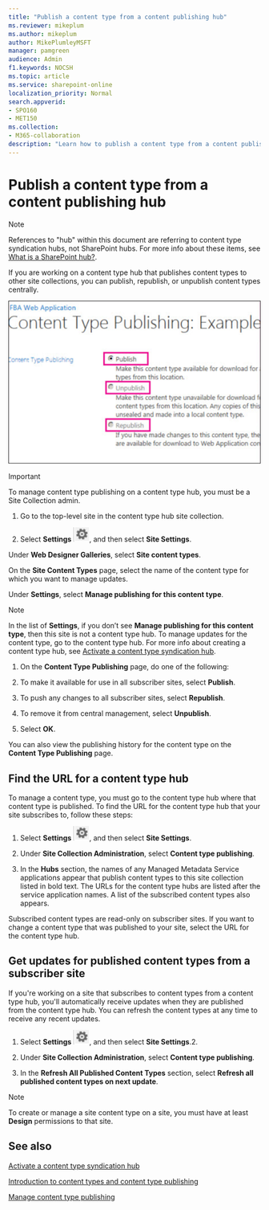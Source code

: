 ```yaml
---
title: "Publish a content type from a content publishing hub"
ms.reviewer: mikeplum
ms.author: mikeplum
author: MikePlumleyMSFT
manager: pamgreen
audience: Admin
f1.keywords: NOCSH
ms.topic: article
ms.service: sharepoint-online
localization_priority: Normal
search.appverid:
- SPO160
- MET150
ms.collection:  
- M365-collaboration
description: "Learn how to publish a content type from a content publishing hub in the SharePoint admin center for Enterprise Content Types."
---
```


# Publish a content type from a content publishing hub

> [!NOTE]
> References to "hub" within this document are referring to content type syndication hubs, not SharePoint hubs. For more info about these items, see [What is a SharePoint hub?](https://support.microsoft.com/office/what-is-a-sharepoint-hub-site-fe26ae84-14b7-45b6-a6d1-948b3966427f).

If you are working on a content type hub that publishes content types to other site collections, you can publish, republish, or unpublish content types centrally.

![Content type publishing](media/content-type-publishing.png)

> [!IMPORTANT]
> To manage content type publishing on a content type hub, you must be a Site Collection admin.

1. Go to the top-level site in the content type hub site collection.

2. Select **Settings** ![Settings icon](media/settings-icon.png), and then select **Site Settings**.

Under **Web Designer Galleries**, select **Site content types**.

On the **Site Content Types** page, select the name of the content type for which you want to manage updates.

Under **Settings**, select **Manage publishing for this content type**.

> [!NOTE]
> In the list of **Settings**, if you don’t see **Manage publishing for this content type**, then this site is not a content type hub. To manage updates for the content type, go to the content type hub. For more info about creating a content type hub, see [Activate a content type syndication hub](https://support.microsoft.com/office/activate-a-content-type-syndication-hub-in-sharepoint-server-versions-1d12ee7f-77e0-4b50-bf93-7628b8478bf6).

1. On the **Content Type Publishing** page, do one of the following:

2. To make it available for use in all subscriber sites, select **Publish**.

3. To push any changes to all subscriber sites, select **Republish**.

4. To remove it from central management, select **Unpublish**.

5. Select **OK**.

You can also view the publishing history for the content type on the **Content Type Publishing** page.

## Find the URL for a content type hub

To manage a content type, you must go to the content type hub where that content type is published. To find the URL for the content type hub that your site subscribes to, follow these steps:

1. Select **Settings** ![Settings icon](media/settings-icon.png), and then select **Site Settings**.

2. Under **Site Collection Administration**, select **Content type publishing**.

3. In the **Hubs** section, the names of any Managed Metadata Service applications appear that publish content types to this site collection listed in bold text. The URLs for the content type hubs are listed after the service application names. A list of the subscribed content types also appears.

Subscribed content types are read-only on subscriber sites. If you want to change a content type that was published to your site, select the URL for the content type hub.

## Get updates for published content types from a subscriber site

If you're working on a site that subscribes to content types from a content type hub, you'll automatically receive updates when they are published from the content type hub. You can refresh the content types at any time to receive any recent updates.

1. Select **Settings** ![Settings icon](media/settings-icon.png), and then select **Site Settings**.2. 

2. Under **Site Collection Administration**, select **Content type publishing**.

3. In the **Refresh All Published Content Types** section, select **Refresh all published content types on next update**.

> [!NOTE]
> To create or manage a site content type on a site, you must have at least **Design** permissions to that site.

## See also

[Activate a content type syndication hub](https://support.microsoft.com/office/activate-a-content-type-syndication-hub-in-sharepoint-server-versions-1d12ee7f-77e0-4b50-bf93-7628b8478bf6)

[Introduction to content types and content type publishing](https://support.microsoft.com/office/introduction-to-content-types-and-content-type-publishing-e1277a2e-a1e8-4473-9126-91a0647766e5?redirectSourcePath=%252fen-us%252foffice%252fintroduction-to-content-types-and-content-type-publishing-a5026d23-8df8-42f6-b0d6-1920880c0d03&ui=en-US&rs=en-US&ad=US)

[Manage content type publishing](https://support.microsoft.com/office/manage-content-type-publishing-06f39ac0-5576-4b68-abbc-82b68334889b?ui=en-US&rs=en-US&ad=US)